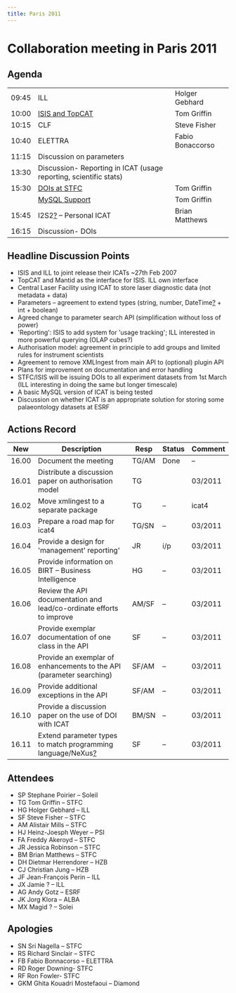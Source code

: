 ```yaml
---
title: Paris 2011
---
```


# Collaboration meeting in Paris 2011

## Agenda

|       |                                                                                                             |                  |
| ----- | ----------------------------------------------------------------------------------------------------------- | ---------------- |
| 09:45 | ILL                                                                                                         | Holger Gebhard   |
| 10:00 | [ISIS and TopCAT](/pdf/collaboration/communication/face-to-face-meetings/paris-2011/ICAT_and_TopCAT_TG.pdf) | Tom Griffin      |
| 10:15 | CLF                                                                                                         | Steve Fisher     |
| 10:40 | ELETTRA                                                                                                     | Fabio Bonaccorso |
| 11:15 | Discussion on parameters                                                                                    |                  |
| 13:30 | Discussion- Reporting in ICAT (usage reporting, scientific stats)                                           |                  |
| 15:30 | [DOIs at STFC](/pdf/collaboration/communication/face-to-face-meetings/paris-2011/DOIs_and_MySQL.pdf)        | Tom Griffin      |
|       | [MySQL Support](/pdf/collaboration/communication/face-to-face-meetings/paris-2011/MySQL_slides.pdf)         | Tom Griffin      |
| 15:45 | I2S2[?](https://code.google.com/p/icatproject/w/edit/I2S2) – Personal ICAT                                  | Brian Matthews   |
| 16:15 | Discussion- DOIs                                                                                            |                  |

## Headline Discussion Points

- ISIS and ILL to joint release their ICATs \~27th Feb 2007
- TopCAT and Mantid as the interface for ISIS. ILL own interface
- Central Laser Facility using ICAT to store laser diagnostic data
  (not metadata + data)
- Parameters – agreement to extend types (string, number,
  DateTime[?](https://code.google.com/p/icatproject/w/edit/DateTime) +
  int + boolean)
- Agreed change to parameter search API (simplification without loss
  of power)
- 'Reporting': ISIS to add system for 'usage tracking'; ILL interested
  in more powerful querying (OLAP cubes?)
- Authorisation model: agreement in principle to add groups and
  limited rules for instrument scientists
- Agreement to remove XMLIngest from main API to (optional) plugin API
- Plans for improvement on documentation and error handling
- STFC/ISIS will be issuing DOIs to all experiment datasets from 1st
  March (ILL interesting in doing the same but longer timescale)
- A basic MySQL version of ICAT is being tested
- Discussion on whether ICAT is an appropriate solution for storing
  some palaeontology datasets at ESRF

## Actions Record

| New   | Description                                                                                                       | Resp  | Status | Comment |
| ----- | ----------------------------------------------------------------------------------------------------------------- | ----- | ------ | ------- |
| 16.00 | Document the meeting                                                                                              | TG/AM | Done   | –       |
| 16.01 | Distribute a discussion paper on authorisation model                                                              | TG    |        | 03/2011 |
| 16.02 | Move xmlingest to a separate package                                                                              | TG    | –      | icat4   |
| 16.03 | Prepare a road map for icat4                                                                                      | TG/SN | –      | 03/2011 |
| 16.04 | Provide a design for 'management' reporting'                                                                      | JR    | i/p    | 03/2011 |
| 16.05 | Provide information on BIRT – Business Intelligence                                                               | HG    | –      | 03/2011 |
| 16.06 | Review the API documentation and lead/co-ordinate efforts to improve                                              | AM/SF | –      | 03/2011 |
| 16.07 | Provide exemplar documentation of one class in the API                                                            | SF    | –      | 03/2011 |
| 16.08 | Provide an exemplar of enhancements to the API (parameter searching)                                              | SF/AM | –      | 03/2011 |
| 16.09 | Provide additional exceptions in the API                                                                          | SF/AM | –      | 03/2011 |
| 16.10 | Provide a discussion paper on the use of DOI with ICAT                                                            | BM/SN | –      | 03/2011 |
| 16.11 | Extend parameter types to match programming language/NeXus[?](https://code.google.com/p/icatproject/w/edit/NeXus) | SF    | –      | 03/2011 |

## Attendees

- SP Stephane Poirier – Soleil
- TG Tom Griffin – STFC
- HG Holger Gebhard – ILL
- SF Steve Fisher – STFC
- AM Alistair Mills – STFC
- HJ Heinz-Joesph Weyer – PSI
- FA Freddy Akeroyd – STFC
- JR Jessica Robinson – STFC
- BM Brian Matthews – STFC
- DH Dietmar Herrendorer – HZB
- CJ Christian Jung – HZB
- JF Jean-François Perin – ILL
- JX Jamie ? – ILL
- AG Andy Gotz – ESRF
- JK Jorg Klora – ALBA
- MX Magid ? – Solei

## Apologies

- SN Sri Nagella – STFC
- RS Richard Sinclair – STFC
- FB Fabio Bonnacorso – ELETTRA
- RD Roger Downing- STFC
- RF Ron Fowler- STFC
- GKM Ghita Kouadri Mostefaoui – Diamond
